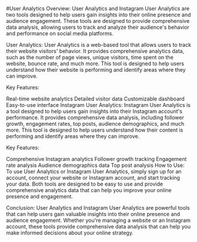 #User Analytics Overview:
User Analytics and Instagram User Analytics are two tools designed to help users gain insights into their online presence and audience engagement. These tools are designed to provide comprehensive data analysis, allowing users to track and analyze their audience's behavior and performance on social media platforms.

User Analytics:
User Analytics is a web-based tool that allows users to track their website visitors' behavior. It provides comprehensive analytics data, such as the number of page views, unique visitors, time spent on the website, bounce rate, and much more. This tool is designed to help users understand how their website is performing and identify areas where they can improve.

Key Features:

Real-time website analytics
Detailed visitor data
Customizable dashboard
Easy-to-use interface
Instagram User Analytics:
Instagram User Analytics is a tool designed to help users gain insights into their Instagram account's performance. It provides comprehensive data analysis, including follower growth, engagement rates, top posts, audience demographics, and much more. This tool is designed to help users understand how their content is performing and identify areas where they can improve.

Key Features:

Comprehensive Instagram analytics
Follower growth tracking
Engagement rate analysis
Audience demographics data
Top post analysis
How to Use:
To use User Analytics or Instagram User Analytics, simply sign up for an account, connect your website or Instagram account, and start tracking your data. Both tools are designed to be easy to use and provide comprehensive analytics data that can help you improve your online presence and engagement.

Conclusion:
User Analytics and Instagram User Analytics are powerful tools that can help users gain valuable insights into their online presence and audience engagement. Whether you're managing a website or an Instagram account, these tools provide comprehensive data analysis that can help you make informed decisions about your online strategy.
